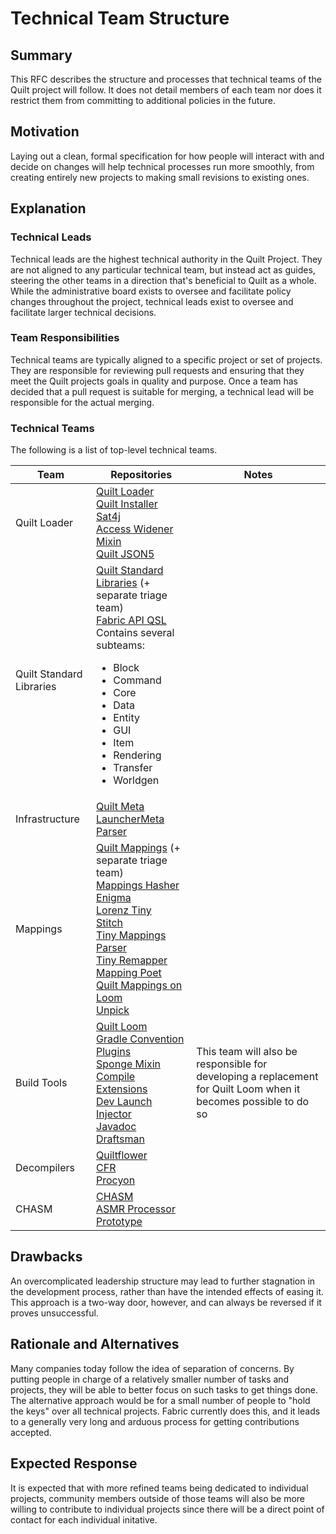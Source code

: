 # Technical Team Structure

## Summary

This RFC describes the structure and processes that technical teams of the
Quilt project will follow. It does not detail members of each team nor does
it restrict them from committing to additional policies in the future.

## Motivation

Laying out a clean, formal specification for how people will interact with
and decide on changes will help technical processes run more smoothly, from
creating entirely new projects to making small revisions to existing ones.

## Explanation

### Technical Leads
Technical leads are the highest technical authority in the Quilt Project.
They are not aligned to any particular technical team, but instead act as
guides, steering the other teams in a direction that's beneficial to Quilt
as a whole. While the administrative board exists to oversee and facilitate
policy changes throughout the project, technical leads exist to oversee and
facilitate larger technical decisions.

### Team Responsibilities
Technical teams are typically aligned to a specific project or set of
projects. They are responsible for reviewing pull requests and ensuring that
they meet the Quilt projects goals in quality and purpose. Once a team has 
decided that a pull request is suitable for merging, a technical lead will be 
responsible for the actual merging.

### Technical Teams
The following is a list of top-level technical teams.

| Team | Repositories | Notes
|-|-|-|
| Quilt Loader | [Quilt Loader](https://github.com/QuiltMC/quilt-loader)<br>[Quilt Installer](https://github.com/QuiltMC/quilt-installer)<br>[Sat4j](https://github.com/QuiltMC/quilt-loader-sat4j)<br>[Access Widener](https://github.com/QuiltMC/access-widener)<br>[Mixin](https://github.com/QuiltMC/Mixin)<br>[Quilt JSON5](https://github.com/QuiltMC/quilt-json5)
| Quilt Standard Libraries | [Quilt Standard Libraries](https://github.com/QuiltMC/quilt-standard-libraries) (+ separate triage team)<br>[Fabric API QSL](https://github.com/QuiltMC/fabric-api-qsl)<br>Contains several subteams:<ul><li>Block</li><li>Command</li><li>Core</li><li>Data</li><li>Entity</li><li>GUI</li><li>Item</li><li>Rendering</li><li>Transfer</li><li>Worldgen</li></ul>
| Infrastructure | [Quilt Meta](https://github.com/QuiltMC/quilt-meta)<br>[LauncherMeta Parser](https://github.com/QuiltMC/launchermeta-parser)
| Mappings | [Quilt Mappings](https://github.com/QuiltMC/quilt-mappings) (+ separate triage team)<br>[Mappings Hasher](https://github.com/QuiltMC/mappings-hasher)<br>[Enigma](https://github.com/QuiltMC/enigma)<br>[Lorenz Tiny](https://github.com/QuiltMC/lorenz-tiny)<br>[Stitch](https://github.com/QuiltMC/stitch)<br>[Tiny Mappings Parser](https://github.com/QuiltMC/tiny-mappings-parser)<br>[Tiny Remapper](https://github.com/QuiltMC/tiny-remapper)<br>[Mapping Poet](https://github.com/QuiltMC/mapping-poet)<br>[Quilt Mappings on Loom](https://github.com/QuiltMC/quilt-mappings-on-loom)<br>[Unpick](https://github.com/QuiltMC/unpick)
| Build Tools | [Quilt Loom](https://github.com/QuiltMC/quilt-loom)<br>[Gradle Convention Plugins](https://github.com/QuiltMC/gradle-convention-plugins)<br>[Sponge Mixin Compile Extensions](https://github.com/QuiltMC/sponge-mixin-compile-extensions)<br>[Dev Launch Injector](https://github.com/QuiltMC/dev-launch-injector)<br>[Javadoc Draftsman](https://github.com/QuiltMC/javadoc-draftsman) | This team will also be responsible for developing a replacement for Quilt Loom when it becomes possible to do so
| Decompilers | [Quiltflower](https://github.com/QuiltMC/quiltflower)<br>[CFR](https://github.com/QuiltMC/cfr)<br>[Procyon](https://github.com/QuiltMC/procyon)
| CHASM | [CHASM](https://github.com/QuiltMC/chasm)<br>[ASMR Processor Prototype](https://github.com/QuiltMC/asmr-processor-prototype)

## Drawbacks

An overcomplicated leadership structure may lead to further stagnation in the development process, rather than have the intended effects of easing it. This approach is a two-way door, however, and can always be reversed if it proves unsuccessful.


## Rationale and Alternatives

Many companies today follow the idea of separation of concerns. By putting people in charge of a relatively smaller number of tasks and projects, they will be able to better focus on such tasks to get things done. The alternative approach would be for a small number of people to "hold the keys" over all technical projects. Fabric currently does this, and it leads to a generally very long and arduous process for getting contributions accepted.


## Expected Response

It is expected that with more refined teams being dedicated to individual projects, community members outside of those teams will also be more willing to contribute to individual projects since there will be a direct point of contact for each individual initative.


